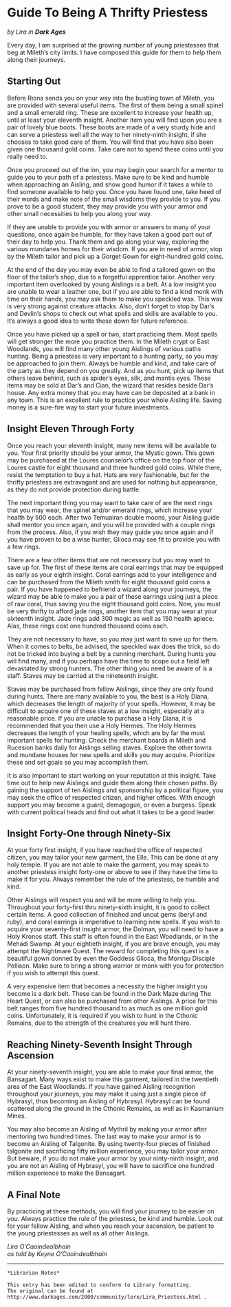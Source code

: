 # Guide To Being A Thrifty Priestess

_by Lira in_ ___Dark Ages___

Every day, I am surprised at the growing number of young priestesses that beg at Mileth’s city limits. I have composed this guide for them to help them along their journeys.

## Starting Out

Before Riona sends you on your way into the bustling town of Mileth, you are provided with several useful items. The first of them being a small spinel and a small emerald ring. These are excellent to increase your health up, until at least your eleventh insight. Another item you will find upon you are a pair of lovely blue boots. These boots are made of a very sturdy hide and can serve a priestess well all the way to her ninety-ninth insight, if she chooses to take good care of them. You will find that you have also been given one thousand gold coins. Take care not to spend these coins until you really need to.

Once you proceed out of the inn, you may begin your search for a mentor to guide you to your path of a priestess. Make sure to be kind and humble when approaching an Aisling, and show good humor if it takes a while to find someone available to help you. Once you have found one, take heed of their words and make note of the small wisdoms they provide to you. If you prove to be a good student, they may provide you with your armor and other small necessities to help you along your way.

If they are unable to provide you with armor or answers to many of your questions, once again be humble, for they have taken a good part out of their day to help you. Thank them and go along your way, exploring the various mundanes homes for their wisdom. If you are in need of armor, stop by the Mileth tailor and pick up a Gorget Gown for eight-hundred gold coins.

At the end of the day you may even be able to find a tailored gown on the floor of the tailor’s shop, due to a forgetful apprentice tailor. Another very important item overlooked by young Aislings is a belt. At a low insight you are unable to wear a leather one, but if you are able to find a kind monk with time on their hands, you may ask them to make you speckled wax. This wax is very strong against creature attacks. Also, don’t forget to stop by Dar’s and Devlin’s shops to check out what spells and skills are available to you. It’s always a good idea to write these down for future reference.

Once you have picked up a spell or two, start practicing them. Most spells will get stronger the more you practice them. In the Mileth crypt or East Woodlands, you will find many other young Aislings of various paths hunting. Being a priestess is very important to a hunting party, so you may be approached to join them. Always be humble and kind, and take care of the party as they depend on you greatly. And as you hunt, pick up items that others leave behind, such as spider’s eyes, silk, and mantis eyes. These items may be sold at Dar’s and Cian, the wizard that resides beside Dar’s house. Any extra money that you may have can be deposited at a bank in any town. This is an excellent rule to practice your whole Aisling life. Saving money is a sure-fire way to start your future investments.

## Insight Eleven Through Forty

Once you reach your eleventh insight, many new items will be available to you. Your first priority should be your armor, the Mystic gown. This gown may be purchased at the Loures counselor’s office on the top floor of the Loures castle for eight thousand and three hundred gold coins. While there, resist the temptation to buy a hat. Hats are very fashionable, but for the thrifty priestess are extravagant and are used for nothing but appearance, as they do not provide protection during battle.

The next important thing you may want to take care of are the next rings that you may wear, the spinel and/or emerald rings, which increase your health by 500 each. After two Temuairan double moons, your Aisling guide shall mentor you once again, and you will be provided with a couple rings from the process. Also, if you wish they may guide you once again and if you have proven to be a wise hunter, Glioca may see fit to provide you with a few rings.

There are a few other items that are not necessary but you may want to save up for. The first of these items are coral earrings that may be equipped as early as your eighth insight. Coral earrings add to your intelligence and can be purchased from the Mileth smith for eight thousand gold coins a pair. If you have happened to befriend a wizard along your journeys, the wizard may be able to make you a pair of these earrings using just a piece of raw coral, thus saving you the eight thousand gold coins. Now, you must be very thrifty to afford jade rings, another item that you may wear at your sixteenth insight. Jade rings add 300 magic as well as 150 health apiece. Alas, these rings cost one hundred thousand coins each.

They are not necessary to have, so you may just want to save up for them. When it comes to belts, be advised, the speckled wax does the trick, so do not be tricked into buying a belt by a cunning merchant. During hunts you will find many, and if you perhaps have the time to scope out a field left devastated by strong hunters. The other thing you need be aware of is a staff. Staves may be carried at the nineteenth insight.

Staves may be purchased from fellow Aislings, since they are only found during hunts. There are many available to you, the best is a Holy Diana, which decreases the length of majority of your spells. However, it may be difficult to acquire one of these staves at a low insight, especially at a reasonable price. If you are unable to purchase a Holy Diana, it is recommended that you then use a Holy Hermes. 
The Holy Hermes decreases the length of your healing spells, which are by far the most important spells for hunting. Check the merchant boards in Mileth and Rucesion banks daily for Aislings selling staves. Explore the other towns and mundane houses for new spells and skills you may acquire. Prioritize these and set goals so you may accomplish them.

It is also important to start working on your reputation at this insight. Take time out to help new Aislings and guide them along their chosen paths. By gaining the support of ten Aislings and sponsorship by a political figure, you may seek the office of respected citizen, and higher offices. With enough support you may become a guard, demagogue, or even a burgess. Speak with current political heads and find out what it takes to be a good leader.

## Insight Forty-One through Ninety-Six

At your forty first insight, if you have reached the office of respected citizen, you may tailor your new garment, the Elle. This can be done at any holy temple. If you are not able to make the garment, you may speak to another priestess insight forty-one or above to see if they have the time to make it for you. Always remember the rule of the priestess, be humble and kind.

Other Aislings will respect you and will be more willing to help you. Throughout your forty-first thru ninety-sixth insight, it is good to collect certain items. A good collection of finished and uncut gems (beryl and ruby), and coral earrings is imperative to learning new spells. If you wish to acquire your seventy-first insight armor, the Dolman, you will need to have a Holy Kronos staff. This staff is often found in the East Woodlands, or in the Mehadi Swamp. At your eightieth insight, if you are brave enough, you may attempt the Nightmare Quest. The reward for completing this quest is a beautiful gown donned by even the Goddess Glioca, the Morrigu Disciple Pellison. Make sure to bring a strong warrior or monk with you for protection if you wish to attempt this quest.

A very expensive item that becomes a necessity the higher insight you become is a dark belt. These can be found in the Dark Maze during The Heart Quest, or can also be purchased from other Aislings. A price for this belt ranges from five hundred thousand to as much as one million gold coins. Unfortunately, it is required if you wish to hunt in the Cthonic Remains, due to the strength of the creatures you will hunt there.

## Reaching Ninety-Seventh Insight Through Ascension

At your ninety-seventh insight, you are able to make your final armor, the Bansagart. Many ways exist to make this garment, tailored in the twentieth area of the East Woodlands. If you have gained Aisling recognition throughout your journeys, you may make it using just a single piece of Hybrasyl, thus becoming an Aisling of Hybrasyl. Hybrasyl can be found scattered along the ground in the Cthonic Remains, as well as in Kasmanium Mines.

You may also become an Aisling of Mythril by making your armor after mentoring two hundred times. The last way to make your armor is to become an Aisling of Talgonite. By using twenty-four pieces of finished talgonite and sacrificing fifty million experience, you may tailor your armor. But beware, if you do not make your armor by your ninty-ninth insight, and you are not an Aisling of Hybrasyl, you will have to sacrifice one hundred million experience to make the Bansagart.

## A Final Note

By practicing at these methods, you will find your journey to be easier on you. Always practice the rule of the priestess, be kind and humble. Look out for your fellow Aisling, and when you reach your ascension, be patient to the young priestesses as well as all other Aislings.

_Lira O’Caoindealbhain_  
_as told by Keyne O’Caoindealbhain_

***

```
*Librarian Notes*

This entry has been edited to conform to Library formatting.
The original can be found at http://www.darkages.com/2000/community/lore/Lira_Priestess.html .
```
